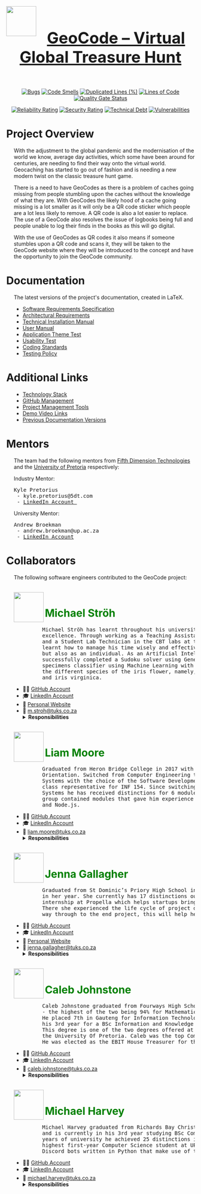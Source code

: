 <div align="center">
  <img align="left" width="80" src="https://user-images.githubusercontent.com/39992590/136713126-4d74b8ff-1b54-473f-a109-7a03cf665f6e.png">
</div>
<h1 align="center" style="color:green; font-size: 300%;" > <a href="https://geocodeapp.tech">GeoCode – Virtual Global Treasure Hunt </a></h1>

<br>
<div align="center">


[![Bugs](https://sonarcloud.io/api/project_badges/measure?project=COS301-SE-2021_GeoCode&metric=bugs)](https://sonarcloud.io/dashboard?id=COS301-SE-2021_GeoCode)
[![Code Smells](https://sonarcloud.io/api/project_badges/measure?project=COS301-SE-2021_GeoCode&metric=code_smells)](https://sonarcloud.io/dashboard?id=COS301-SE-2021_GeoCode)
[![Duplicated Lines (%)](https://sonarcloud.io/api/project_badges/measure?project=COS301-SE-2021_GeoCode&metric=duplicated_lines_density)](https://sonarcloud.io/dashboard?id=COS301-SE-2021_GeoCode)
[![Lines of Code](https://sonarcloud.io/api/project_badges/measure?project=COS301-SE-2021_GeoCode&metric=ncloc)](https://sonarcloud.io/dashboard?id=COS301-SE-2021_GeoCode)
[![Quality Gate Status](https://sonarcloud.io/api/project_badges/measure?project=COS301-SE-2021_GeoCode&metric=alert_status)](https://sonarcloud.io/dashboard?id=COS301-SE-2021_GeoCode)

</div>
<div align="center">

[![Reliability Rating](https://sonarcloud.io/api/project_badges/measure?project=COS301-SE-2021_GeoCode&metric=reliability_rating)](https://sonarcloud.io/dashboard?id=COS301-SE-2021_GeoCode)
[![Security Rating](https://sonarcloud.io/api/project_badges/measure?project=COS301-SE-2021_GeoCode&metric=security_rating)](https://sonarcloud.io/dashboard?id=COS301-SE-2021_GeoCode)
[![Technical Debt](https://sonarcloud.io/api/project_badges/measure?project=COS301-SE-2021_GeoCode&metric=sqale_index)](https://sonarcloud.io/dashboard?id=COS301-SE-2021_GeoCode)
[![Vulnerabilities](https://sonarcloud.io/api/project_badges/measure?project=COS301-SE-2021_GeoCode&metric=vulnerabilities)](https://sonarcloud.io/dashboard?id=COS301-SE-2021_GeoCode)

</div>

<!---

[![Coverage Status](https://coveralls.io/repos/github/COS301-SE-2021/GeoCode/badge.svg?branch=master)](https://coveralls.io/github/COS301-SE-2021/GeoCode?branch=master)
[![Total Views]](https://hitcounter.pythonanywhere.com/count/tag.svg?url=https://github.com/COS301-SE-2021/GeoCode.svg)
[![Build Status](https://github.com/COS301-SE-2021/GeoCode/workflows/{workflowName}/badge.svg)](https://github.com/COS301-SE-2021/GeoCode/actions)
[![Requirements](https://img.shields.io/requires/github/COS301-SE-2021/GeoCode)](https://img.shields.io/requires/github/COS301-SE-2021/GeoCode)

-->

# Project Overview

<div style="margin-left: 4%">

With the adjustment to the global pandemic and the modernisation of the world we know, average day activities, which some have been around for centuries, are needing to find their way onto the virtual world. Geocaching has started to go out of fashion and is needing a new modern twist on the classic treasure hunt game.

There is a need to have GeoCodes as there is a problem of caches going missing from people stumbling upon the caches without the knowledge of what they are. With GeoCodes the likely hood of a cache going missing is a lot smaller as it will only be a QR code sticker which people are a lot less likely to remove. A QR code is also a lot easier to replace. The use of a GeoCode also resolves the issue of logbooks being full and people unable to log their finds in the books as this will go digital.

With the use of GeoCodes as QR codes it also means if someone stumbles upon a QR code and scans it, they will be taken to the GeoCode website where they will be introduced to the concept and have the opportunity to join the GeoCode community.

</div>

# Documentation

<div style="margin-left: 4%">
	
The latest versions of the project's documentation, created in LaTeX.

* <a href="https://www.overleaf.com/read/tpdxjjnhsxxq"> Software Requirements Specification </a>
* <a href="https://www.overleaf.com/read/yvhjyygymzdn">Architectural Requirements</a>
* <a href="https://www.overleaf.com/read/kggjdjzsptbh">Technical Installation Manual</a>
* <a href="https://www.overleaf.com/read/kyrfcgymmnng">User Manual</a>
* <a href="https://www.overleaf.com/read/hpvhpdhpscwz">Application Theme Test</a>
* <a href="https://www.overleaf.com/read/fwdbkgqbjfnf">Usability Test</a>
* <a href="https://www.overleaf.com/read/byjsbnwxcgnm"> Coding Standards </a>
* <a href="https://www.overleaf.com/read/nmvtrtfmjtrh"> Testing Policy </a>

</div>

# Additional Links

<div style="margin-left: 4%">

- [Technology Stack](docs/Technology_Stack.md)
- [GitHub Management](docs/GitHub_Management.md)
- [Project Management Tools](docs/Project_Management_Tools.md)
- [Demo Video Links](docs/Demo_Video_Links.md)
- [Previous Documentation Versions](docs/Previous_Documentation_Versions.md)

</div>

# Mentors

<div style="margin-left: 4%">

The team had the following mentors from <a href="https://5dt.com/"> Fifth Dimension Technologies </a> and the <a href="https://www.up.ac.za/"> University of Pretoria</a> respectively:

Industry Mentor:
<pre>
Kyle Pretorius
 - kyle.pretorius@5dt.com
 - <a href="https://www.linkedin.com/in/kyle-pretorius-1880a8160/">LinkedIn Account </a>
</pre>

University Mentor:
<pre>
Andrew Broekman
 - andrew.broekman@up.ac.za
 - <a href="https://www.linkedin.com/in/andrewbroekman/">LinkedIn Account</a>
</pre>

</div>

# Collaborators

<div style="margin-left: 4%">

The following software engineers contributed to the GeoCode project:

<br/>
<img align="left" width="80" src="https://user-images.githubusercontent.com/39992590/136713416-05aa6fc3-717f-4b63-be63-18f50543022f.jpg">
<h1 style="color:green; font-size: 200%;" > Michael Ströh </h1>

   <pre>
         Michael Ströh has learnt throughout his university career that perseverance leads to
         excellence. Through working as a Teaching Assistant for COS 212 (Data Structures)
         and a Student Lab Technician in the CBT labs at the University Of Pretoria he has
         learnt how to manage his time wisely and effectively communicate not only as a team
         but also as an individual. As an Artificial Intelligence project Michael Ströh 
         successfully completed a Sudoku solver using Generic Algorithms and a flower 
         specimens classifier using Machine Learning with back propagation to identify 
         the different species of the iris flower, namely, iris setosa, iris versicolour 
         and iris virginica.
</pre>

* :man_technologist: <a href="https://github.com/Michael-Stroh"> GitHub Account </a>
* :mortar_board: <a href="https://www.linkedin.com/in/stroh-michael"> LinkedIn Account </a>
* :wave: <a href="https://michael-stroh.github.io/myCV/"> Personal Website </a>
* :email: m.stroh@tuks.co.za
   <details>
       <summary><b> Responsibilities </b></summary>
       <pre>
           - GitHub Readme creation and maintenance.
           - Documentation: 
              - Coding Standards
              - Software Requirements Specification
              - Architecture Requirements and Design Specifications
              - Testing Policy
           - Backend:
              - GeoCode Subsystem
              - System Optimization
              - Events Subsystem
		   - Testing and researched frameworks:
              - Unit Testing
              - Integration Testing
              - Jmeter
              - Sonar
              - Mockito
</pre>
   </details>


<br/>
<img align="left" width="80" src="https://user-images.githubusercontent.com/39992590/136713414-dda2cefb-7b9a-4d9f-aabc-19394d69e5cb.jpg">
<h1 style="color:green; font-size: 200%;" > Liam Moore </h1>


  <pre>
         Graduated from Heron Bridge College in 2017 with a distinction for both IT and Life
         Orientation. Switched from Computer Engineering to a BSc Information and Knowledge
         Systems with the choice of the Software Development elective group in 2019. He was the
         class representative for INF 154. Since switching to BSc Information and Knowledge
         Systems he has received distinctions for 6 modules. The Software Development elective
         group contained modules that gave him experience with C#, C# entity framework, .NET
         and Node.js.
</pre>


* :man_technologist: <a href="https://github.com/NitronBiohazard"> GitHub Account</a>
* :mortar_board: <a href="https://www.linkedin.com/in/liam-moore-410004210/"> LinkedIn  Account </a>
* :email: liam.moore@tuks.co.za
   <details>
       <summary><b> Responsibilities </b></summary>
       <pre>
           - Documentation: 
              - Software Requirements Specification
              - Architecture Requirements and Design Specifications
           - Backend: 
              - Mission Subsystem
              - LeaderBoard Subsystem
              - Events Subsystem extension for Blockly
              - Collectable Subsystem and the design patterns (Decorator and Factory patterns)
           - Usability Testing: Conducting Usability Testing
</pre>
   </details>
	

<br/>
<img align="left" width="80" src="https://user-images.githubusercontent.com/39992590/136713405-9f0d8938-aa24-4b74-bc17-d3c9b4f6fa82.jpg">
<h1 style="color:green; font-size: 200%;" > Jenna Gallagher </h1>

  <pre>
         Graduated from St Dominic’s Priory High School in 2018 with 5 distinctions and 3rd
         in her year. She currently has 17 distinctions out of 23 modules. Jenna has done an
         internship at Propella which helps startups bring their ideas to life through technology.
         There she experienced the life cycle of project development from meeting a client all the
         way through to the end project, this will help her in leading the capstone project.
</pre>

* :woman_technologist: <a href="https://github.com/JennaLynGallagher/JennaLynGallagher"> GitHub Account </a>
* :mortar_board: <a href="www.linkedin.com/in/jenna-gallagher-a79149204"> LinkedIn  Account </a>
* :wave: <a href="https://jennalyngallagher.github.io/"> Personal Website </a>
* :email: jenna.gallagher@tuks.co.za
   <details>
       <summary><b> Responsibilities </b></summary>
       <pre>
           - Documentation: 
              - Software Requirements Specification
              - Architecture Requirements and Design Specifications
              - User Manual
           - Frontend: 
              - Explore tabs Pages 
              - Events tabs Pages
              - Profile tabs Pages
              - Blockly Pages
              - QR Code Creation
           - Usability Testing: 
              - Colour Scheme Test.
              - Usability Test document.
       </pre>
   </details>

<br/>
<img align="left" width="80" src="https://user-images.githubusercontent.com/39992590/136713398-3c3662de-2dd3-4a5f-9fee-5862591f1c60.jpg">
<h1 style="color:green; font-size: 200%;" > Caleb Johnstone </h1>

  <pre>
         Caleb Johnstone graduated from Fourways High School in 2018, achieving 4 distinctions
         - the highest of the two being 94% for Mathematics and 96% for Information Technology.
         He placed 7th in Gauteng for Information Technology. Caleb is currently studying in
         his 3rd year for a BSc Information and Knowledge Systems, specialising in Data Science.
         This degree is one of the two degrees offered at the Computer Science department at
         the University Of Pretoria. Caleb was the top Computer Science student for 2019 and 2020.
         He was elected as the EBIT House Treasurer for the 2019/2020 term.
</pre>

* :man_technologist: <a href="https://github.com/CalebJohnstone"> GitHub Account</a>
* :mortar_board: <a href="https://www.linkedin.com/in/caleb-johnstone-94368a132/"> LinkedIn  Account </a>
* :email: caleb.johnstone@tuks.co.za
   <details>
       <summary><b> Responsibilities </b></summary>
       <pre>
           - Documentation: 
              - Software Requirements Specification
              - Architecture Requirements and Design Specifications
              - User Manual
           - Backend: 
              - User Subsystem 
              - Leaderboard Subsystem
              - Blockly Events
              - Mission Subsystem
              - Collectable Subsystem           
</pre>
   </details>

<br/>
<img align="left" width="80" src="https://user-images.githubusercontent.com/39992590/136713394-0993c9b5-fd2e-467d-a511-c4c1d9fc3e4e.jpg">
<h1 style="color:green; font-size: 200%;" > Michael Harvey </h1>

  <pre>
         Michael Harvey graduated from Richards Bay Christian School in 2018 with 4 distinctions,
         and is currently in his 3rd year studying BSc Computer Science. In his first two and a half
         years of university he achieved 25 distinctions in 28 modules, and he ranked as the 3rd-
         highest first-year Computer Science student at UP in 2019. On the side he maintains 2
         Discord bots written in Python that make use of the API for the mobile game Clash of Clans.
</pre>

* :man_technologist: <a href="https://github.com/robotic-coder"> GitHub Account</a>
* :mortar_board: <a href="https://www.linkedin.com/in/michaelharvey-123/"> LinkedIn  Account </a>
* :email: michael.harvey@tuks.co.za
   <details>
       <summary><b> Responsibilities </b></summary>
       <pre>
           - Frontend: 
              - Adaptive Layout
              - Augmented Reality
              - Blockly Integration
              - Collections Tab Pages
              - QR Code Creation/Scanning
              - Profile Tab Pages
           - Automation:
              - Android APK Build
              - Deployment
              - Swagger Client Generation
           - Documentation: 
              - Software Requirements Specification
              - Architecture Requirements and Design Specifications
              - Technical Installation Manual
           - Backend: Events Subsystem
           - Keycloak Integration
           - Server Management
           - GitHub Pages Setup
</pre>
   </details>


</div>
